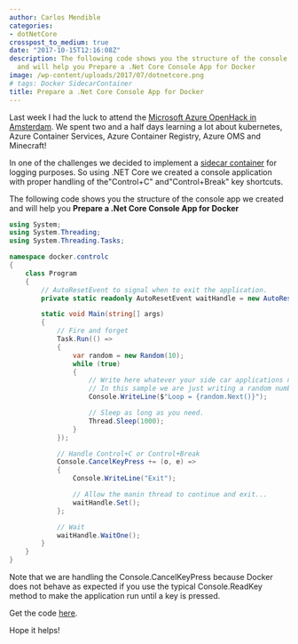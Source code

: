 ```yaml
---
author: Carlos Mendible
categories:
- dotNetCore
crosspost_to_medium: true
date: "2017-10-15T12:16:08Z"
description: The following code shows you the structure of the console app we created
  and will help you Prepare a .Net Core Console App for Docker
image: /wp-content/uploads/2017/07/dotnetcore.png
# tags: Docker SidecarContainer
title: Prepare a .Net Core Console App for Docker
---
```

Last week I had the luck to attend the <a href="https://www.microsoftevents.com/profile/form/index.cfm?PKformID=0x2564678abcd" rel="noopener" target="_blank">Microsoft Azure OpenHack in Amsterdam</a>. We spent two and a half days learning a lot about kubernetes, Azure Container Services, Azure Container Registry, Azure OMS and Minecraft! 

In one of the challenges we decided to implement a <a href="https://docs.microsoft.com/en-us/azure/architecture/patterns/sidecar" rel="noopener" target="_blank">sidecar container</a> for logging purposes. So using .NET Core we created a console application with proper handling of the"Control+C" and"Control+Break" key shortcuts.

The following code shows you the structure of the console app we created and will help you **Prepare a .Net Core Console App for Docker**

``` csharp
using System;
using System.Threading;
using System.Threading.Tasks;

namespace docker.controlc
{
    class Program
    {
        // AutoResetEvent to signal when to exit the application.
        private static readonly AutoResetEvent waitHandle = new AutoResetEvent(false);

        static void Main(string[] args)
        {
            // Fire and forget
            Task.Run(() =>
            {
                var random = new Random(10);
                while (true)
                {
                    // Write here whatever your side car applications needs to do.
                    // In this sample we are just writing a random number to the Console (stdout)
                    Console.WriteLine($"Loop = {random.Next()}");

                    // Sleep as long as you need.
                    Thread.Sleep(1000);
                }
            });

            // Handle Control+C or Control+Break
            Console.CancelKeyPress += (o, e) =>
            {
                Console.WriteLine("Exit");

                // Allow the manin thread to continue and exit...
                waitHandle.Set();
            };

            // Wait
            waitHandle.WaitOne();
        }
    }
}
```

Note that we are handling the Console.CancelKeyPress because Docker does not behave as expected if you use the typical Console.ReadKey method to make the application run until a key is pressed. 

Get the code [here](https://github.com/cmendible/dotnetcore.samples/tree/master/docker.controlc).

Hope it helps!